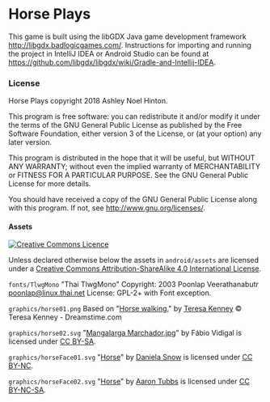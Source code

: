 # Horse Plays

This game is built using the libGDX Java game development
framework <http://libgdx.badlogicgames.com/>. Instructions for
importing and running the project in IntelliJ IDEA or Android Studio
can be found
at <https://github.com/libgdx/libgdx/wiki/Gradle-and-Intellij-IDEA>.

### License

Horse Plays copyright 2018 Ashley Noel Hinton.

This program is free software: you can redistribute it and/or modify
it under the terms of the GNU General Public License as published by
the Free Software Foundation, either version 3 of the License, or (at
your option) any later version.
          
This program is distributed in the hope that it will be useful, but
WITHOUT ANY WARRANTY; without even the implied warranty of
MERCHANTABILITY or FITNESS FOR A PARTICULAR PURPOSE.  See the GNU
General Public License for more details.
          
You should have received a copy of the GNU General Public License
along with this program.  If not, see <http://www.gnu.org/licenses/>.

#### Assets

[![Creative Commons Licence](https://i.creativecommons.org/l/by-sa/4.0/88x31.png)](http://creativecommons.org/licenses/by-sa/4.0/)

Unless declared otherwise below the assets in `android/assets` are licensed 
under a [Creative Commons Attribution-ShareAlike 4.0 International 
License](http://creativecommons.org/licenses/by-sa/4.0/).

`fonts/TlwgMono`
"Thai TlwgMono" Copyright: 2003 Poonlap Veerathanabutr <poonlap@linux.thai.net>
License: GPL-2+ with Font exception.

`graphics/horse01.png`
Based on 
"[Horse walking.](https://www.dreamstime.com/stock-images-horse-walking-image5211324)" 
by [Teresa Kenney](https://www.dreamstime.com/kenneystudios_info)
© Teresa Kenney - Dreamstime.com

`graphics/horse02.svg`
"[Mangalarga Marchador.jpg](https://commons.wikimedia.org/wiki/File:Mangalarga_Marchador.jpg)"
by Fábio Vidigal is licensed under
[CC BY-SA](https://creativecommons.org/licenses/by-sa/2.5/deed.en).

`graphics/horseFace01.svg`
"[Horse](https://www.flickr.com/photos/danielasynner/5227016761/)"
by [Daniela Snow](https://www.flickr.com/photos/danielasynner/)
is licensed under [CC BY-NC](https://creativecommons.org/licenses/by-nc/2.0/).

`graphics/horseFace02.svg`
"[Horse](https://www.flickr.com/photos/atubbs/2626584369/)" 
by [Aaron Tubbs](https://www.flickr.com/photos/atubbs/)
is licensed under 
[CC BY-NC-SA](https://creativecommons.org/licenses/by-nc-sa/2.0/).
